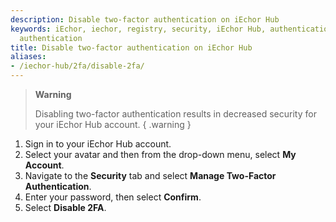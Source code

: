 ```yaml
---
description: Disable two-factor authentication on iEchor Hub
keywords: iEchor, iechor, registry, security, iEchor Hub, authentication, two-factor
  authentication
title: Disable two-factor authentication on iEchor Hub
aliases: 
- /iechor-hub/2fa/disable-2fa/
---
```


> **Warning**
>
> Disabling two-factor authentication results in decreased security for your
> iEchor Hub account.
{ .warning }

1. Sign in to your iEchor Hub account. 
2. Select your avatar and then from the drop-down menu, select **My Account**.
3. Navigate to the **Security** tab and select **Manage Two-Factor Authentication**.
4. Enter your password, then select **Confirm**.
5. Select **Disable 2FA**.
